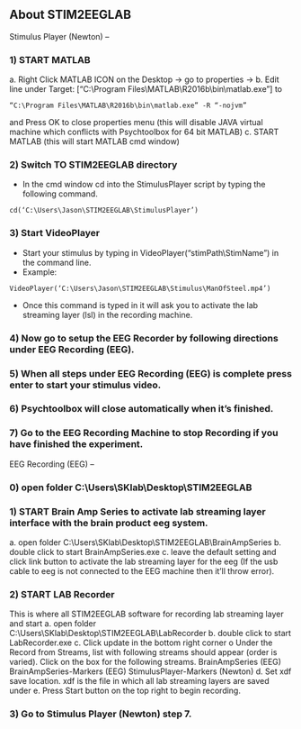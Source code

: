 ## About STIM2EEGLAB
Stimulus Player (Newton) – 

### 1)	START MATLAB
a.	Right Click MATLAB ICON on the Desktop -> go to properties  -> 
b.	Edit line under Target: [“C:\Program Files\MATLAB\R2016b\bin\matlab.exe”]
to 
```
“C:\Program Files\MATLAB\R2016b\bin\matlab.exe” -R “-nojvm”
```
and Press OK to close properties menu
(this will disable JAVA virtual machine which conflicts with Psychtoolbox for 64 bit MATLAB)
c.	START MATLAB (this will start MATLAB cmd window)
### 2)	Switch TO STIM2EEGLAB directory
-	In the cmd window cd into the StimulusPlayer script by typing the following command.
```
cd(‘C:\Users\Jason\STIM2EEGLAB\StimulusPlayer’)
```

### 3)	Start VideoPlayer 
-	Start your stimulus by typing in VideoPlayer(“stimPath\StimName”) in the command line.
-	Example:
```
VideoPlayer(‘C:\Users\Jason\STIM2EEGLAB\Stimulus\ManOfSteel.mp4’)
```
-	Once this command is typed in it will ask you to activate the lab streaming layer (lsl) in the recording machine.
### 4)	Now go to setup the EEG Recorder by following directions under EEG Recording (EEG).

### 5)	When all steps under EEG Recording (EEG) is complete press enter to start your stimulus video.

### 6)	Psychtoolbox will close automatically when it’s finished.

### 7)	Go to the EEG Recording Machine to stop Recording if you have finished the experiment.

EEG Recording (EEG) –
### 0)	open folder C:\Users\SKlab\Desktop\STIM2EEGLAB

### 1)	START Brain Amp Series to activate lab streaming layer interface with the brain product eeg system. 
a.	 open folder C:\Users\SKlab\Desktop\STIM2EEGLAB\BrainAmpSeries
b.	 double click to start BrainAmpSeries.exe
c.	leave the default setting and click link button to activate the lab streaming layer for the eeg (If the usb cable to eeg is not connected to the EEG machine then it’ll throw error).

### 2)	START LAB Recorder
This is where all STIM2EEGLAB software for recording lab streaming layer and start 
a.	open folder C:\Users\SKlab\Desktop\STIM2EEGLAB\LabRecorder
b.	double click to start LabRecorder.exe
c.	Click update in the bottom right corner
o	Under the Record from Streams, list with following streams should appear (order is varied). Click on the box for the following streams.
BrainAmpSeries (EEG)
BrainAmpSeries-Markers (EEG)
StimulusPlayer-Markers (Newton)
d.	Set xdf save location. xdf is the file in which all lab streaming layers are saved under
e.	Press Start button on the top right to begin recording.
### 3)	Go to Stimulus Player (Newton) step 7.

